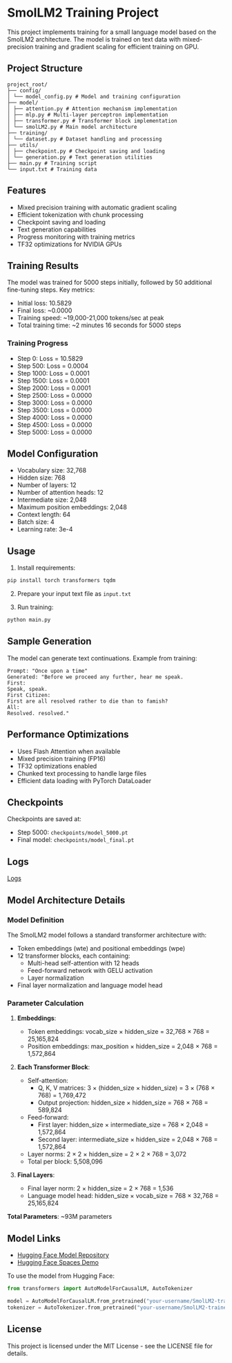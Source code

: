 # SmolLM2 Training Project

This project implements training for a small language model based on the SmolLM2 architecture. The model is trained on text data with mixed-precision training and gradient scaling for efficient training on GPU.

## Project Structure 

```
project_root/
├── config/
│ └── model_config.py # Model and training configuration
├── model/
│ ├── attention.py # Attention mechanism implementation
│ ├── mlp.py # Multi-layer perceptron implementation
│ ├── transformer.py # Transformer block implementation
│ └── smolLM2.py # Main model architecture
├── training/
│ └── dataset.py # Dataset handling and processing
├── utils/
│ ├── checkpoint.py # Checkpoint saving and loading
│ └── generation.py # Text generation utilities
├── main.py # Training script
└── input.txt # Training data
```

## Features
- Mixed precision training with automatic gradient scaling
- Efficient tokenization with chunk processing
- Checkpoint saving and loading
- Text generation capabilities
- Progress monitoring with training metrics
- TF32 optimizations for NVIDIA GPUs

## Training Results
The model was trained for 5000 steps initially, followed by 50 additional fine-tuning steps. Key metrics:

- Initial loss: 10.5829
- Final loss: ~0.0000
- Training speed: ~19,000-21,000 tokens/sec at peak
- Total training time: ~2 minutes 16 seconds for 5000 steps

### Training Progress
- Step 0: Loss = 10.5829
- Step 500: Loss = 0.0004
- Step 1000: Loss = 0.0001
- Step 1500: Loss = 0.0001
- Step 2000: Loss = 0.0001
- Step 2500: Loss = 0.0000
- Step 3000: Loss = 0.0000
- Step 3500: Loss = 0.0000
- Step 4000: Loss = 0.0000
- Step 4500: Loss = 0.0000
- Step 5000: Loss = 0.0000

## Model Configuration
- Vocabulary size: 32,768
- Hidden size: 768
- Number of layers: 12
- Number of attention heads: 12
- Intermediate size: 2,048
- Maximum position embeddings: 2,048
- Context length: 64
- Batch size: 4
- Learning rate: 3e-4

## Usage
1. Install requirements:
```bash
pip install torch transformers tqdm
```

2. Prepare your input text file as `input.txt`

3. Run training:
```bash
python main.py
```

## Sample Generation
The model can generate text continuations. Example from training:

```
Prompt: "Once upon a time"
Generated: "Before we proceed any further, hear me speak.
First:
Speak, speak.
First Citizen:
First are all resolved rather to die than to famish?
All:
Resolved. resolved."
```

## Performance Optimizations
- Uses Flash Attention when available
- Mixed precision training (FP16)
- TF32 optimizations enabled
- Chunked text processing to handle large files
- Efficient data loading with PyTorch DataLoader

## Checkpoints
Checkpoints are saved at:
- Step 5000: `checkpoints/model_5000.pt`
- Final model: `checkpoints/model_final.pt`

## Logs

[Logs](https://github.com/pradeep6kumar/SMOL135/blob/main/log.txt)


## Model Architecture Details

### Model Definition
The SmolLM2 model follows a standard transformer architecture with:
- Token embeddings (wte) and positional embeddings (wpe)
- 12 transformer blocks, each containing:
  - Multi-head self-attention with 12 heads
  - Feed-forward network with GELU activation
  - Layer normalization
- Final layer normalization and language model head

### Parameter Calculation

1. **Embeddings**:
   - Token embeddings: vocab_size × hidden_size = 32,768 × 768 = 25,165,824
   - Position embeddings: max_position × hidden_size = 2,048 × 768 = 1,572,864

2. **Each Transformer Block**:
   - Self-attention:
     - Q, K, V matrices: 3 × (hidden_size × hidden_size) = 3 × (768 × 768) = 1,769,472
     - Output projection: hidden_size × hidden_size = 768 × 768 = 589,824
   - Feed-forward:
     - First layer: hidden_size × intermediate_size = 768 × 2,048 = 1,572,864
     - Second layer: intermediate_size × hidden_size = 2,048 × 768 = 1,572,864
   - Layer norms: 2 × 2 × hidden_size = 2 × 2 × 768 = 3,072
   - Total per block: 5,508,096

3. **Final Layers**:
   - Final layer norm: 2 × hidden_size = 2 × 768 = 1,536
   - Language model head: hidden_size × vocab_size = 768 × 32,768 = 25,165,824

**Total Parameters**: ~93M parameters

## Model Links
- [Hugging Face Model Repository](https://huggingface.co/spaces/pradeep6kumar2024/smollm2-spaces/tree/main)
- [Hugging Face Spaces Demo](https://huggingface.co/spaces/pradeep6kumar2024/smollm2-spaces)

To use the model from Hugging Face:
```python
from transformers import AutoModelForCausalLM, AutoTokenizer

model = AutoModelForCausalLM.from_pretrained("your-username/SmolLM2-trained")
tokenizer = AutoTokenizer.from_pretrained("your-username/SmolLM2-trained")
```

## License
This project is licensed under the MIT License - see the LICENSE file for details.
